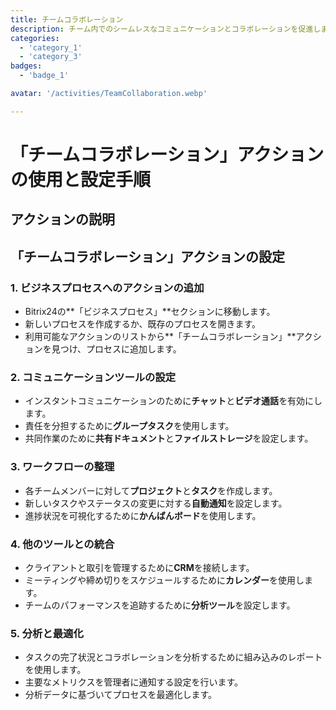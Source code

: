 ```yaml
---
title: チームコラボレーション
description: チーム内でのシームレスなコミュニケーションとコラボレーションを促進します。
categories: 
  - 'category_1'
  - 'category_3'
badges: 
  - 'badge_1'

avatar: '/activities/TeamCollaboration.webp'

---
```

# 「チームコラボレーション」アクションの使用と設定手順

## アクションの説明

## **「チームコラボレーション」アクションの設定**

### 1. ビジネスプロセスへのアクションの追加
- Bitrix24の**「ビジネスプロセス」**セクションに移動します。
- 新しいプロセスを作成するか、既存のプロセスを開きます。
- 利用可能なアクションのリストから**「チームコラボレーション」**アクションを見つけ、プロセスに追加します。

### 2. コミュニケーションツールの設定
- インスタントコミュニケーションのために**チャット**と**ビデオ通話**を有効にします。
- 責任を分担するために**グループタスク**を使用します。
- 共同作業のために**共有ドキュメント**と**ファイルストレージ**を設定します。

### 3. ワークフローの整理
- 各チームメンバーに対して**プロジェクト**と**タスク**を作成します。
- 新しいタスクやステータスの変更に対する**自動通知**を設定します。
- 進捗状況を可視化するために**かんばんボード**を使用します。

### 4. 他のツールとの統合
- クライアントと取引を管理するために**CRM**を接続します。
- ミーティングや締め切りをスケジュールするために**カレンダー**を使用します。
- チームのパフォーマンスを追跡するために**分析ツール**を設定します。

### 5. 分析と最適化
- タスクの完了状況とコラボレーションを分析するために組み込みのレポートを使用します。
- 主要なメトリクスを管理者に通知する設定を行います。
- 分析データに基づいてプロセスを最適化します。